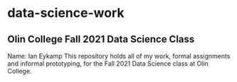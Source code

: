 # data-science-work
## Olin College Fall 2021 Data Science Class
Name: Ian Eykamp
This repository holds all of my work, formal assignments and informal prototyping, for the Fall 2021 Data Science class at Olin College.
